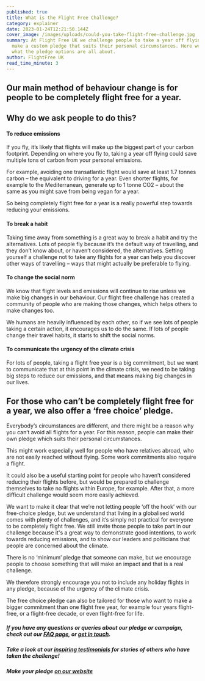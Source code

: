 ```yaml
---
published: true
title: What is the Flight Free Challenge?
category: explainer
date: 2023-01-24T12:21:50.144Z
cover_image: /images/uploads/could-you-take-flight-free-challenge.jpg
summary: At Flight Free UK we challenge people to take a year off flying, or to
  make a custom pledge that suits their personal circumstances. Here we explain
  what the pledge options are all about.
author: FlightFree UK
read_time_minute: 3
---
```

## Our main method of behaviour change is for people to be completely flight free for a year. 

## Why do we ask people to do this?

#### To reduce emissions

If you fly, it’s likely that flights will make up the biggest part of your carbon footprint. Depending on where you fly to, taking a year off flying could save multiple tons of carbon from your personal emissions. 

For example, avoiding one transatlantic flight would save at least 1.7 tonnes carbon – the equivalent to driving for a year. Even shorter flights, for example to the Mediterranean, generate up to 1 tonne CO2 – about the same as you might save from being vegan for a year. 

So being completely flight free for a year is a really powerful step towards reducing your emissions.

#### To break a habit

Taking time away from something is a great way to break a habit and try the alternatives. Lots of people fly because it’s the default way of travelling, and they don’t know about, or haven’t considered, the alternatives. Setting yourself a challenge not to take any flights for a year can help you discover other ways of travelling – ways that might actually be preferable to flying. 

#### To change the social norm

We know that flight levels and emissions will continue to rise unless we make big changes in our behaviour. Our flight free challenge has created a community of people who are making those changes, which helps others to make changes too. 

We humans are heavily influenced by each other, so if we see lots of people taking a certain action, it encourages us to do the same. If lots of people change their travel habits, it starts to shift the social norms. 

#### To communicate the urgency of the climate crisis

For lots of people, taking a flight free year is a big commitment, but we want to communicate that at this point in the climate crisis, we need to be taking big steps to reduce our emissions, and that means making big changes in our lives.

## For those who can’t be completely flight free for a year, we also offer a ‘free choice’ pledge.

Everybody’s circumstances are different, and there might be a reason why you can’t avoid all flights for a year. For this reason, people can make their own pledge which suits their personal circumstances.

This might work especially well for people who have relatives abroad, who are not easily reached without flying. Some work commitments also require a flight.

It could also be a useful starting point for people who haven’t considered reducing their flights before, but would be prepared to challenge themselves to take no flights within Europe, for example. After that, a more difficult challenge would seem more easily achieved.

We want to make it clear that we’re not letting people ‘off the hook’ with our free-choice pledge, but we understand that living in a globalised world comes with plenty of challenges, and it’s simply not practical for everyone to be completely flight free. We still invite those people to take part in our challenge because it's a great way to demonstrate good intentions, to work towards reducing emissions, and to show our leaders and politicians that people are concerned about the climate. 

There is no ‘minimum’ pledge that someone can make, but we encourage people to choose something that will make an impact and that is a real challenge. 

We therefore strongly encourage you not to include any holiday flights in any pledge, because of the urgency of the climate crisis.

The free choice pledge can also be tailored for those who want to make a bigger commitment than one flight free year, for example four years flight-free, or a flight-free decade, or even flight-free for life.

##### *If you have any questions or queries about our pledge or campaign, check out our [FAQ page](/faq), or [get in touch](mailto:info@flightfree.co.uk).*

##### *Take a look at our [inspiring testimonials](https://flightfree.co.uk/be_inspired/#testimonials) for stories of others who have taken the challenge!*

##### *M﻿ake your pledge [on our website](https://flightfree.co.uk/#take-the-challenge)*